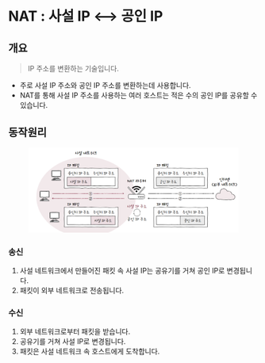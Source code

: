 # NAT : 사설 IP <--> 공인 IP

## 개요

> IP 주소를 변환하는 기술입니다.&#x20;

* 주로 사설 IP 주소와 공인 IP 주소를 변환하는데 사용합니다.&#x20;
* NAT를 통해 사설 IP 주소를 사용하는 여러 호스트는 적은 수의 공인 IP를 공유할 수 있습니다.&#x20;

## 동작원리&#x20;

<figure><img src="../../../../.gitbook/assets/image (2) (1) (1) (1) (1).png" alt=""><figcaption></figcaption></figure>

### 송신&#x20;

1. 사설 네트워크에서 만들어진 패킷 속 사설 IP는 공유기를 거쳐 공인 IP로 변경됩니다.&#x20;
2. 패킷이 외부 네트워크로 전송됩니다.&#x20;

### 수신   &#x20;

1. 외부 네트워크로부터 패킷을 받습니다.&#x20;
2. 공유기를 거쳐 사설 IP로 변경됩니다.&#x20;
3. 패킷은 사설 네트워크 속 호스트에게 도착합니다.&#x20;



